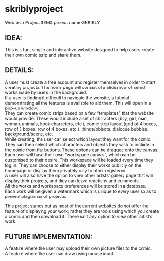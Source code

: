 # skriblyproject
Web tech Project SEM3 project name-SKRIBLY  
## IDEA:  
This is a fun, simple and interactive website designed to help users create their own comic strip and share them.  
 
## DETAILS:  
 A user must create a free account and register themselves in order to start creating projects. The home page will consist of a slideshow of select works made by users in the background.  
If a user is finding it difficult to navigate the website, a tutorial demonstrating all the features is available to aid them. This will open in a pop-up window.  
They can create comic strips based on a few “templates” that the website would provide. These would include a set of characters (boy, girl, man, woman, animals, book characters, etc.), comic strip layout (grid of 4 boxes, row of 3 boxes, row of 4 boxes, etc.), things/objects, dialogue bubbles, background/scene, etc.  
While creating, the user can select which layout they want for the comic. They can then select which characters and objects they wish to include in the comic from the buttons. These options can be dragged onto the canvas.  
Each user will have their own “workspace canvas”, which can be customised to their desire. This workspace will be loaded every time they log in. They can choose to either display their works publicly on the homepage or display them privately only to other registered.  
A user will also have the option to view other artists’ gallery page that will display their projects, and they can leave reactions and comments.  
All the works and workspace preferences will be stored in a database.  
Each work will be given a watermark which is unique to every user so as to prevent plagiarism of projects.  
 
 
This project stands out as most of the current websites do not offer the feature of displaying your work; rather they are tools using which you create a comic and then download it. There isn’t any option to view other artist’s work.  
 
## FUTURE IMPLEMENTATION:  
A feature where the user may upload their own picture files to the comic.  
A feature where the user can draw using mouse input.  
